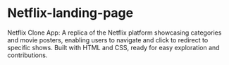 # Netflix-landing-page
Netflix Clone App: A replica of the Netflix platform showcasing categories and movie posters, enabling users to navigate and click to redirect to specific shows. Built with HTML and CSS, ready for easy exploration and contributions.
